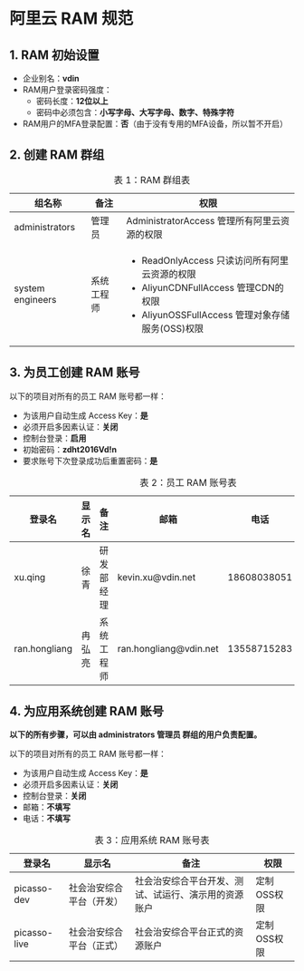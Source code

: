 # 阿里云 RAM 规范



## 1. RAM 初始设置

- 企业别名：__vdin__
- RAM用户登录密码强度：
  - 密码长度：__12位以上__
  - 密码中必须包含：__小写字母、大写字母、数字、特殊字符__
- RAM用户的MFA登录配置：__否__（由于没有专用的MFA设备，所以暂不开启）



## 2. 创建 RAM 群组

<table class='table table-hover table-striped'>
  <caption>表 1：RAM 群组表</caption>
  <thead>
    <tr>
      <th>组名称</th>
      <th>备注</th>
      <th>权限</th>
    </tr>
  </thead>
  <tbody>
    <tr>
      <td>administrators</td>
      <td>管理员</td>
      <td>AdministratorAccess 管理所有阿里云资源的权限</td>
    </tr>
    <tr>
      <td>system engineers</td>
      <td>系统工程师</td>
      <td>
        <ul>
          <li>ReadOnlyAccess 只读访问所有阿里云资源的权限</li>
          <li>AliyunCDNFullAccess 管理CDN的权限</li>
          <li>AliyunOSSFullAccess 管理对象存储服务(OSS)权限</li>
        </ul>
      </td>
    </tr>
  </tbody>
</table>



## 3. 为员工创建 RAM 账号

以下的项目对所有的员工 RAM 账号都一样：

- 为该用户自动生成 Access Key：__是__
- 必须开启多因素认证：__关闭__
- 控制台登录：__启用__
- 初始密码：__zdht2016Vd!n__
- 要求账号下次登录成功后重置密码：__是__

<table class='table table-hover table-striped'>
  <caption>表 2：员工 RAM 账号表</caption>
  <thead>
    <tr>
      <th>登录名</th>
      <th>显示名</th>
      <th>备注</th>
      <th>邮箱</th>
      <th>电话</th>
      <th>群组</th>
    </tr>
  </thead>
  <tbody>
    <tr>
      <td>xu.qing</td>
      <td>徐青</td>
      <td>研发部经理</td>
      <td>kevin.xu@vdin.net</td>
      <td>18608038051</td>
      <td>administrators 管理员</td>
    </tr>
    <tr>
      <td>ran.hongliang</td>
      <td>冉弘亮</td>
      <td>系统工程师</td>
      <td>ran.hongliang@vdin.net</td>
      <td>13558715283</td>
      <td>system engineers 系统工程师</td>
    </tr>
  </tbody>
</table>



## 4. 为应用系统创建 RAM 账号

__以下的所有步骤，可以由 administrators 管理员 群组的用户负责配置。__

以下的项目对所有的员工 RAM 账号都一样：

- 为该用户自动生成 Access Key：__是__
- 必须开启多因素认证：__关闭__
- 控制台登录：__关闭__
- 邮箱：__不填写__
- 电话：__不填写__

<table class='table table-hover table-striped'>
  <caption>表 3：应用系统 RAM 账号表</caption>
  <thead>
    <tr>
      <th>登录名</th>
      <th>显示名</th>
      <th>备注</th>
      <th>权限</th>
    </tr>
  </thead>
  <tbody>
    <tr>
      <td>picasso-dev</td>
      <td>社会治安综合平台（开发）</td>
      <td>社会治安综合平台开发、测试、试运行、演示用的资源账户</td>
      <td>定制OSS权限</td>
    </tr>
    <tr>
      <td>picasso-live</td>
      <td>社会治安综合平台（正式）</td>
      <td>社会治安综合平台正式的资源账户</td>
      <td>定制OSS权限</td>
    </tr>
  </tbody>
</table>
